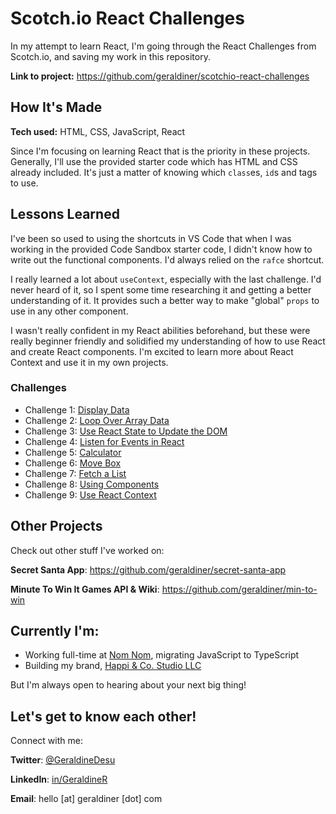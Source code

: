 # Scotch.io React Challenges

In my attempt to learn React, I'm going through the React Challenges from Scotch.io, and saving my work in this repository.

**Link to project:** https://github.com/geraldiner/scotchio-react-challenges

## How It's Made

**Tech used:** HTML, CSS, JavaScript, React

Since I'm focusing on learning React that is the priority in these projects. Generally, I'll use the provided starter code which has HTML and CSS already included. It's just a matter of knowing which `class`es, `id`s and tags to use.

## Lessons Learned

I've been so used to using the shortcuts in VS Code that when I was working in the provided Code Sandbox starter code, I didn't know how to write out the functional components. I'd always relied on the `rafce` shortcut.

I really learned a lot about `useContext`, especially with the last challenge. I'd never heard of it, so I spent some time researching it and getting a better understanding of it. It provides such a better way to make "global" `props` to use in any other component.

I wasn't really confident in my React abilities beforehand, but these were really beginner friendly and solidified my understanding of how to use React and create React components. I'm excited to learn more about React Context and use it in my own projects.

### Challenges

- Challenge 1: [Display Data](https://github.com/geraldiner/scotchio-react-challenges/tree/master/challenge-1-display-data)
- Challenge 2: [Loop Over Array Data](https://github.com/geraldiner/scotchio-react-challenges/tree/master/challenge-2-loop-over-array-data)
- Challenge 3: [Use React State to Update the DOM](https://github.com/geraldiner/scotchio-react-challenges/tree/master/challenge-3-use-react-state-to-update-dom)
- Challenge 4: [Listen for Events in React](https://github.com/geraldiner/scotchio-react-challenges/tree/master/challenge-4-listen-for-events-in-react)
- Challenge 5: [Calculator](https://github.com/geraldiner/scotchio-react-challenges/tree/master/challenge-5-calculator-adder)
- Challenge 6: [Move Box](https://github.com/geraldiner/scotchio-react-challenges/tree/master/challenge-6-move-box)
- Challenge 7: [Fetch a List](https://github.com/geraldiner/scotchio-react-challenges/tree/master/challenge-7-fetch-a-list)
- Challenge 8: [Using Components](https://github.com/geraldiner/scotchio-react-challenges/tree/master/challenge-8-using-components)
- Challenge 9: [Use React Context](https://github.com/geraldiner/scotchio-react-challenges/tree/master/challenge-9-use-react-context)
















## Other Projects

Check out other stuff I've worked on:

**Secret Santa App**: https://github.com/geraldiner/secret-santa-app

**Minute To Win It Games API & Wiki**: https://github.com/geraldiner/min-to-win

## Currently I'm:

- Working full-time at <a target="_blank" href="https://nomnomnow.com">Nom Nom</a>, migrating JavaScript to TypeScript
- Building my brand, <a target="_blank" href="https://happiandco.com">Happi & Co. Studio LLC</a>

But I'm always open to hearing about your next big thing!

## Let's get to know each other!

Connect with me:

**Twitter**: [@GeraldineDesu](https://twitter.com/geraldinedesu)

**LinkedIn**: [in/GeraldineR](https://linkedin.com/in/geraldiner)

**Email**: hello [at] geraldiner [dot] com
